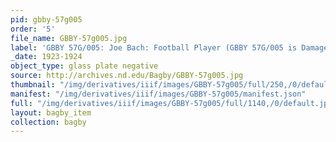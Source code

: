 ```yaml
---
pid: gbby-57g005
order: '5'
file_name: GBBY-57g005.jpg
label: 'GBBY 57G/005: Joe Bach: Football Player (GBBY 57G/005 is Damaged) - 1923-1924'
_date: 1923-1924
object_type: glass plate negative
source: http://archives.nd.edu/Bagby/GBBY-57g005.jpg
thumbnail: "/img/derivatives/iiif/images/GBBY-57g005/full/250,/0/default.jpg"
manifest: "/img/derivatives/iiif/images/GBBY-57g005/manifest.json"
full: "/img/derivatives/iiif/images/GBBY-57g005/full/1140,/0/default.jpg"
layout: bagby_item
collection: bagby
---
```

